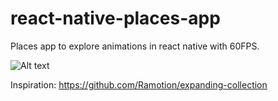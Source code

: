 # react-native-places-app
Places app to explore animations in react native with 60FPS.

![Alt text](/assets/expanding_collection.gif?raw=true)

Inspiration: https://github.com/Ramotion/expanding-collection

